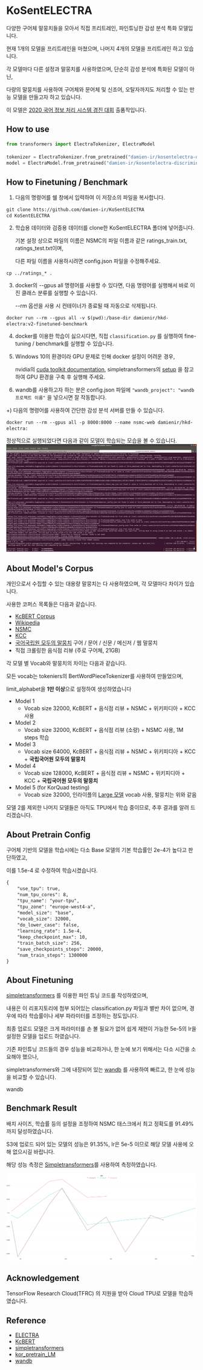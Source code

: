 # KoSentELECTRA
다양한 구어체 말뭉치들을 모아서 직접 프리트레인, 파인튜닝한 감성 분석 특화 모델입니다.

현재 1개의 모델을 프리트레인을 마쳤으며, 나머지 4개의 모델을 프리트레인 하고 있습니다.

각 모델마다 다른 설정과 말뭉치를 사용하였으며, 단순히 감성 분석에 특화된 모델이 아닌,

다량의 말뭉치를 사용하여 구어체와 문어체 및 신조어, 오탈자까지도 처리할 수 있는 만능 모델을 만들고자 하고 있습니다.

이 모델은 [2020 국어 정보 처리 시스템 경진 대회](http://hkd.or.kr/) 출품작입니다.

## How to use

```python
from transformers import ElectraTokenizer, ElectraModel

tokenizer = ElectraTokenizer.from_pretrained("damien-ir/kosentelectra-discriminator-v2")
model = ElectraModel.from_pretrained("damien-ir/kosentelectra-discriminator-v2")
```

## How to Finetuning / Benchmark
1. 다음의 명령어를 쉘 창에서 입력하여 이 저장소의 파일을 복사합니다.
```
git clone htts://github.com/damien-ir/KoSentELECTRA
cd KoSentELECTRA
```

2. 학습용 데이터와 검증용 데이터를 clone한 KoSentELECTRA 폴더에 넣어줍니다.

    기본 설정 상으로 파일의 이름은 NSMC의 파일 이름과 같은 ratings_train.txt, ratings_test.txt이며,
    
    다른 파일 이름을 사용하시려면 config.json 파일을 수정해주세요.  
```
cp ../ratings_* .
```

3. docker의 --gpus all 명령어를 사용할 수 있다면, 다음 명령어를 실행해서 바로 이진 클래스 분류를 실행할 수 있습니다.

    --rm 옵션을 사용 시 컨테이너가 종료될 때 자동으로 삭제됩니다.

```
docker run --rm --gpus all -v $(pwd):/base-dir damienir/hkd-electra:v2-finetuned-benchmark
```

4. docker를 이용한 학습이 싫으시다면, 직접 ```classification.py``` 를 실행하여 fine-tuning / benchmark를 실행할 수 있습니다.

5. Windows 10의 환경이라 GPU 문제로 인해 docker 설정이 어려운 경우,

    nvidia의 [cuda toolkit documentation](https://docs.nvidia.com/cuda/wsl-user-guide/index.html), simpletransformers의 [setup](https://github.com/ThilinaRajapakse/simpletransformers#setup) 을 참고하여 GPU 환경을 구축 후 실행해 주세요.

6. wandb를 사용하고자 하는 분은 config.json 파일에 ```"wandb_project": "wandb 프로젝트 이름"``` 을 넣으시면 잘 작동합니다.

+) 다음의 명령어를 사용하여 간단한 감성 분석 서버를 만들 수 있습니다.

```
docker run --rm --gpus all -p 8000:8000 --name nsmc-web damienir/hkd-electra:
```
    
    
정상적으로 실행되었다면 다음과 같이 모델이 학습되는 모습을 볼 수 있습니다.
![docker works well](https://raw.githubusercontent.com/Damien-IR/KoSentELECTRA/master/images/docker_works_well.png)

## About Model's Corpus
개인으로서 수집할 수 있는 대용량 말뭉치는 다 사용하였으며, 각 모델마다 차이가 있습니다.

사용한 코퍼스 목록들은 다음과 같습니다.
* [KcBERT Corpus](https://www.kaggle.com/junbumlee/kcbert-pretraining-corpus-korean-news-comments)
* [Wikipedia](https://ko.wikipedia.org/wiki/%EC%9C%84%ED%82%A4%EB%B0%B1%EA%B3%BC:%EB%8D%B0%EC%9D%B4%ED%84%B0%EB%B2%A0%EC%9D%B4%EC%8A%A4_%EB%8B%A4%EC%9A%B4%EB%A1%9C%EB%93%9C)
* [NSMC](https://github.com/e9t/nsmc)
* [KCC](http://nlp.kookmin.ac.kr/kcc/)
* [국어국립원 모두의 말뭉치](https://corpus.korean.go.kr/) 구어 / 문어 / 신문 / 메신저 / 웹 말뭉치
* 직접 크롤링한 음식점 리뷰 (주로 구어체, 21GB)

각 모델 별 Vocab와 말뭉치의 차이는 다음과 같습니다.


모든 vocab는 tokeniers의 BertWordPieceTokenizer를 사용하여 만들었으며,

limit_alphabet을 **1만 이상**으로 설정하여 생성하였습니다

* Model 1
    * Vocab size 32000, KcBERT + 음식점 리뷰 + NSMC + 위키피디아 + KCC 사용
* Model 2
    * Vocab size 32000, KcBERT + 음식점 리뷰 (소량) + NSMC 사용, 1M steps 학습
* Model 3
    * Vocab size 64000, KcBERT + 음식점 리뷰 + NSMC + 위키피디아 + KCC + **국립국어원 모두의 말뭉치**
* Model 4  
    * Vocab size 128000, KcBERT + 음식점 리뷰 + NSMC + 위키피디아 + KCC + **국립국어원 모두의 말뭉치**
* Model 5 (for KorQuad testing)
    * Vocab size 32000, 인라이플의 [Large 모델](https://github.com/enlipleai/kor_pretrain_LM) vocab 사용, 말뭉치는 위와 같음
    
모델 2를 제외한 나머지 모델들은 아직도 TPU에서 학습 중이므로, 추후 결과를 알려 드리겠습니다.

## About Pretrain Config
구어체 기반의 모델을 학습시에는 다소 Base 모델의 기본 학습률인 2e-4가 높다고 판단하였고,

이를 1.5e-4 로 수정하여 학습시켰습니다.

```
{
    "use_tpu": true,
    "num_tpu_cores": 8,
    "tpu_name": "your-tpu",
    "tpu_zone": "europe-west4-a",
    "model_size": "base",
    "vocab_size": 32000,
    "do_lower_case": false,
    "learning_rate": 1.5e-4,
    "keep_checkpoint_max": 10,
    "train_batch_size": 256,
    "save_checkpoints_steps": 20000,
    "num_train_steps": 1300000
}
```

## About Finetuning
[simpletransformers](https://github.com/ThilinaRajapakse/simpletransformers) 를 이용한 파인 튜닝 코드를 작성하였으며,

내용은 이 리포지토리에 첨부 되어있는 classification.py 파일과 별반 차이 없으며, 경우에 따라 학습률이나 세부 파라미터를 조정하는 정도입니다.

최종 업로드 모델은 크게 파라미터를 손 볼 필요가 없어 쉽게 재현이 가능한 5e-5의 lr을 설정한 모델을 업로드 하였습니다.

기존 파인튜닝 코드들의 경우 성능을 비교하거나, 한 눈에 보기 위해서는 다소 시간을 소요해야 했으나,

simpletransformers와 그에 내장되어 있는 [wandb](https://app.wandb.ai) 를 사용하여 빠르고, 한 눈에 성능을 비교할 수 있습니다.

wandb

## Benchmark Result
배치 사이즈, 학습률 등의 설정을 조정하여 NSMC 태스크에서 최고 정확도를 91.49%까지 달성하였습니다.

S3에 업로드 되어 있는 모델의 성능은 91.35%, lr은 5e-5 이므로 해당 모델 사용에 오해 없으시길 바랍니다.

해당 성능 측정은 [Simpletransformers](https://github.com/ThilinaRajapakse/simpletransformers)를 사용하여 측정하였습니다.

![Benchmark Result](https://raw.githubusercontent.com/Damien-IR/KoSentELECTRA/master/images/benchmark_result.png)


## Acknowledgement
TensorFlow Research Cloud(TFRC) 의 지원을 받아 Cloud TPU로 모델을 학습하였습니다.<br>

## Reference
- [ELECTRA](https://github.com/google-research/electra)
- [KcBERT](https://github.com/Beomi/KcBERT)
- [simpletransformers](https://github.com/ThilinaRajapakse/simpletransformers)
- [kor_pretrain_LM](https://github.com/enlipleai/kor_pretrain_LM)
- [wandb](https://app.wandb.ai)
